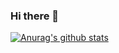 ### Hi there 👋
[![Anurag's github stats](https://github-readme-stats.vercel.app/api?username=oier-yja)](https://github.com/anuraghazra/github-readme-stats)

